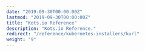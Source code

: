 ```yaml
---
date: "2019-09-30T00:00:00Z"
lastmod: "2019-09-30T00:00:00Z"
title: "Kots.io Reference"
description: "Kots.io Reference."
redirect: "/reference/kubernetes-installers/kurl"
weight: "9"
---
```

